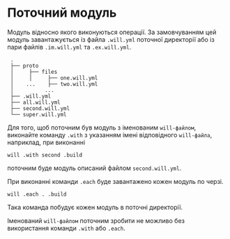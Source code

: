 # Поточний модуль

Модуль відносно якого виконуються операції. За замовчуванням цей модуль завантажується із файла <code>.will.yml</code> поточної директорії або із пари файлів <code>.im.will.yml</code> та <code>.ex.will.yml</code>.

```
 .
 ├── proto
 │     ├── files
 │     │     ├── one.will.yml
 │    ...    ├── two.will.yml
 │          ...
 ├── .will.yml  
 ├── all.will.yml
 ├── second.will.yml
 └── super.will.yml
 ```

Для того, щоб поточним був модуль з іменованим `will-файлом`, виконайте команду `.with` з указанням імені відповідного `will-файлa`, наприклад, при виконанні
```
will .with second .build
```
поточним буде модуль описаний файлом `second.will.yml`.

При виконанні команди `.each` буде завантажено кожен модуль по черзі.
```
will .each . .build
```
Така команда побудує кожен модуль в поточні директорії.

Іменований `will-файлом` поточним зробити не можливо без використання команди `.with` або `.each`.
